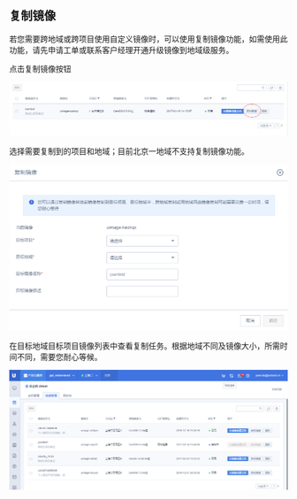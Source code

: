 

## 复制镜像

若您需要跨地域或跨项目使用自定义镜像时，可以使用复制镜像功能，如需使用此功能，请先申请工单或联系客户经理开通升级镜像到地域级服务。

点击复制镜像按钮

![](/images/guide/image/复制镜像1.png)

选择需要复制到的项目和地域；目前北京一地域不支持复制镜像功能。

![](/images/guide/image/复制镜像弹窗.png)

在目标地域目标项目镜像列表中查看复制任务。根据地域不同及镜像大小，所需时间不同，需要您耐心等候。

![](/images/guide/image/复制镜像查看.png)
